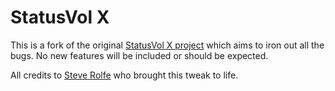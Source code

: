 # StatusVol X
This is a fork of the original [StatusVol X project](https://github.com/srolfe/StatusVolX) which aims to iron out all the bugs. No new features will be included or should be expected.

All credits to [Steve Rolfe](https://github.com/srolfe) who brought this tweak to life.
